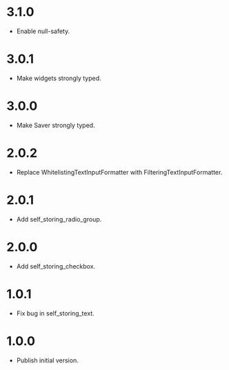 # 3.1.0

  * Enable null-safety.

# 3.0.1

  * Make widgets strongly typed.

# 3.0.0

  * Make Saver strongly typed.

# 2.0.2

  * Replace WhitelistingTextInputFormatter with FilteringTextInputFormatter.

# 2.0.1

  * Add self_storing_radio_group.

# 2.0.0

  * Add self_storing_checkbox.

# 1.0.1

  * Fix bug in self_storing_text.

# 1.0.0

  * Publish initial version.
